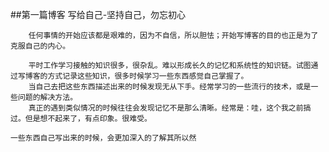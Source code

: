 ##第一篇博客
    写给自己-坚持自己，勿忘初心
        
        任何事情的开始应该都是艰难的，因为不自信，所以胆怯；开始写博客的目的也正是为了克服自己的内心。

        平时工作学习接触的知识很多，很杂乱。难以形成长久的记忆和系统性的知识链。试图通过写博客的方式记录这些知识，很多时候学习一些东西感觉自己掌握了。
        当自己去把这些东西描述出来的时候发现无从下手。经常学习的一些流行的技术，或是一些问题的解决方法。
        真正的遇到类似情况的时候往往会发现记忆不是那么清晰。经常是：哇，这个我之前搞过。但是想不起来了，有点印象。很难受。   
   
    一些东西自己写出来的时候，会更加深入的了解其所以然
